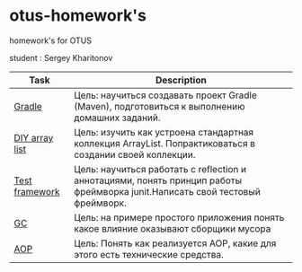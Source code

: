 # otus-homework's
homework's for OTUS

student : Sergey Kharitonov

|Task|Description|
|--------------|---------------|
|[Gradle](https://github.com/skharitonov95/otus-homeworks/tree/master/hw01-gradle)|Цель: научиться создавать проект Gradle (Maven), подготовиться к выполнению домашних заданий.|
|[DIY array list](https://github.com/skharitonov95/otus-homeworks/tree/master/hw02-DIYArrayList)|Цель: изучить как устроена стандартная коллекция ArrayList. Попрактиковаться в создании своей коллекции.|
|[Test framework](https://github.com/skharitonov95/otus-homeworks/tree/master/hw03-test-framework)|Цель: научиться работать с reflection и аннотациями, понять принцип работы фреймворка junit.Написать свой тестовый фреймворк.|
|[GC](https://github.com/skharitonov95/otus-homeworks/tree/master/hw04-GC-test)|Цель: на примере простого приложения понять какое влияние оказывают сборщики мусора|
|[AOP](https://github.com/skharitonov95/otus-homeworks/tree/master/hw05-AOP)|Цель: Понять как реализуется AOP, какие для этого есть технические средства.|

